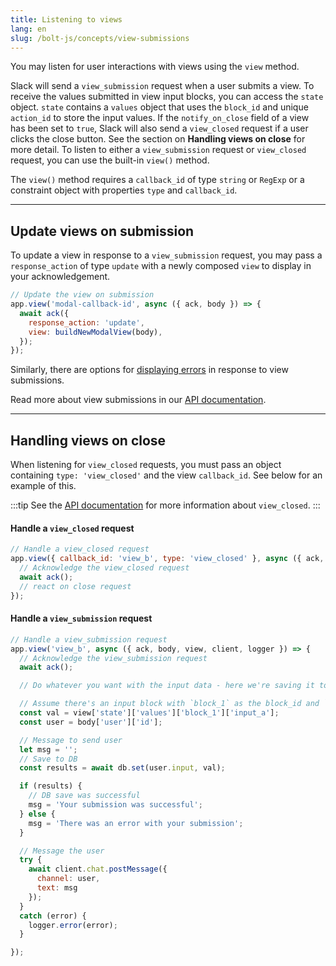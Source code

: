 ```yaml
---
title: Listening to views
lang: en
slug: /bolt-js/concepts/view-submissions
---
```


You may listen for user interactions with views using the `view` method. 

Slack will send a `view_submission` request when a user submits a view. To receive the values submitted in view input blocks, you can access the `state` object. `state` contains a `values` object that uses the `block_id` and unique `action_id` to store the input values.
If the `notify_on_close` field of a view has been set to `true`, Slack will also send a `view_closed` request if a user clicks the close button. See the section on **Handling views on close** for more detail.
To listen to either a `view_submission` request or `view_closed` request, you can use the built-in `view()` method.

The `view()` method requires a `callback_id` of type `string` or `RegExp` or a constraint object with properties `type` and `callback_id`. 

---

## Update views on submission

To update a view in response to a `view_submission` request, you may pass a `response_action` of type `update` with a newly composed `view` to display in your acknowledgement.

```javascript
// Update the view on submission 
app.view('modal-callback-id', async ({ ack, body }) => {
  await ack({
    response_action: 'update',
    view: buildNewModalView(body),
  });
});
```
Similarly, there are options for [displaying errors](/surfaces/modals#displaying_errors) in response to view submissions.

Read more about view submissions in our [API documentation](/surfaces/modals#interactions).

---

## Handling views on close

When listening for `view_closed` requests, you must pass an object containing `type: 'view_closed'` and the view `callback_id`. See below for an example of this.

:::tip 
See the [API documentation](/surfaces/modals#interactions) for more information about `view_closed`.
:::

#### Handle a `view_closed` request

```javascript
// Handle a view_closed request
app.view({ callback_id: 'view_b', type: 'view_closed' }, async ({ ack, body, view, client }) => {
  // Acknowledge the view_closed request
  await ack();
  // react on close request
});
```

#### Handle a `view_submission` request

```javascript
// Handle a view_submission request
app.view('view_b', async ({ ack, body, view, client, logger }) => {
  // Acknowledge the view_submission request
  await ack();

  // Do whatever you want with the input data - here we're saving it to a DB then sending the user a verification of their submission

  // Assume there's an input block with `block_1` as the block_id and `input_a`
  const val = view['state']['values']['block_1']['input_a'];
  const user = body['user']['id'];

  // Message to send user
  let msg = '';
  // Save to DB
  const results = await db.set(user.input, val);

  if (results) {
    // DB save was successful
    msg = 'Your submission was successful';
  } else {
    msg = 'There was an error with your submission';
  }

  // Message the user
  try {
    await client.chat.postMessage({
      channel: user,
      text: msg
    });
  }
  catch (error) {
    logger.error(error);
  }

});
```